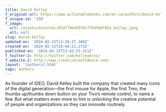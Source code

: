 ```yaml
---
title: David Kelley
f_original-url: https://www.actionablebooks.com/en-ca/authors/David-Kelley/
f_unique-id: '150'
f_image:
  url: /assets/external/65d779e459f9c776df0df85a_kelley.jpeg
  alt: null
slug: david-kelley
updated-on: '2024-02-23T13:30:37.368Z'
created-on: '2024-02-22T16:44:21.273Z'
published-on: '2024-02-23T13:42:23.311Z'
f_twitter-2: http://twitter.com/kelleybros/
f_website-2: http://www.creativeconfidence.com/
layout: '[authors].html'
tags: authors
---
```


As founder of IDEO, David Kelley built the company that created many icons of the digital generation—the first mouse for Apple, the first Treo, the thumbs up/thumbs down button on your Tivo’s remote control, to name a few. But what matters even more to him is unlocking the creative potential of people and organizations so they can innovate routinely.
